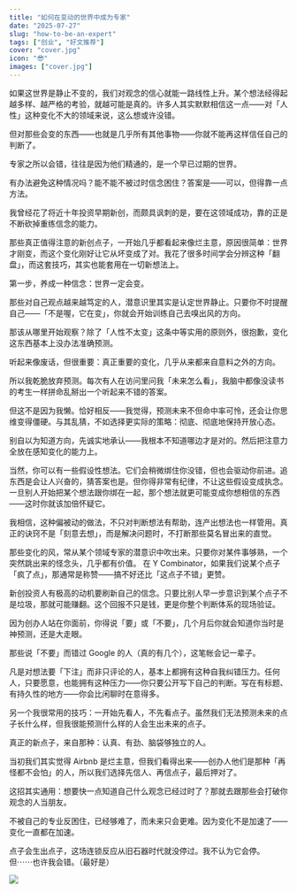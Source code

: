```yaml
---
title: "如何在变动的世界中成为专家"
date: "2025-07-27"
slug: "how-to-be-an-expert"
tags: ["创业", "好文推荐"]
cover: "cover.jpg"
icon: "😎"
images: ["cover.jpg"]
---
```

如果这世界是静止不变的，我们对观念的信心就能一路线性上升。某个想法经得起越多样、越严格的考验，就越可能是真的。许多人其实默默相信这一点——对「人性」这种变化不大的领域来说，这么想或许没错。



但对那些会变的东西——也就是几乎所有其他事物——你就不能再这样信任自己的判断了。



专家之所以会错，往往是因为他们精通的，是一个早已过期的世界。



有办法避免这种情况吗？能不能不被过时信念困住？答案是——可以，但得靠一点方法。



我曾经花了将近十年投资早期新创，而颇具讽刺的是，要在这领域成功，靠的正是不断砍掉重练信念的能力。



那些真正值得注意的新创点子，一开始几乎都看起来像烂主意，原因很简单：世界才刚变，而这个变化刚好让它从坏变成了对。我花了很多时间学会分辨这种「翻盘」，而这套技巧，其实也能套用在一切新想法上。



第一步，养成一种信念：世界一定会变。



那些对自己观点越来越笃定的人，潜意识里其实是认定世界静止。只要你不时提醒自己——「不是喔，它在变」，你就会开始训练自己去嗅出风的方向。



那该从哪里开始观察？除了「人性不太变」这条中等实用的原则外，很抱歉，变化这东西基本上没办法准确预测。



听起来像废话，但很重要：真正重要的变化，几乎从来都来自意料之外的方向。



所以我乾脆放弃预测。每次有人在访问里问我「未来怎么看」，我脑中都像没读书的考生一样拼命乱掰出一个听起来不错的答案。



但这不是因为我懒。恰好相反——我觉得，预测未来不但命中率可怜，还会让你思维变得僵硬。与其乱猜，不如选择更实际的策略：彻底、彻底地保持开放心态。



别自以为知道方向，先诚实地承认——我根本不知道哪边才是对的。然后把注意力全放在感知变化的能力上。



当然，你可以有一些假设性想法。它们会稍微绑住你没错，但也会驱动你前进。追东西是会让人兴奋的，猜答案也是。但你得非常有纪律，不让这些假设变成执念。
一旦别人开始把某个想法跟你绑在一起，那个想法就更可能变成你想相信的东西——这时你就该加倍怀疑它。



我相信，这种偏被动的做法，不只对判断想法有帮助，连产出想法也一样管用。真正的诀窍不是「刻意去想」，而是解决问题时，不打断那些莫名冒出来的直觉。



那些变化的风，常从某个领域专家的潜意识中吹出来。只要你对某件事够熟，一个突然跳出来的怪念头，几乎都有价值。
在 Y Combinator，如果我们说某个点子「疯了点」，那通常是称赞——搞不好还比「这点子不错」更赞。



新创投资人有极高的动机要刷新自己的信念。只要比别人早一步意识到某个点子不是垃圾，那就可能赚翻。这个回报不只是钱，更是你整个判断体系的现场验证。



因为创办人站在你面前，你得说「要」或「不要」，几个月后你就会知道你当时是神预测，还是大走眼。



那些说「不要」而错过 Google 的人（真的有几个），这笔帐会记一辈子。



凡是对想法要「下注」而非只评论的人，基本上都拥有这种自我纠错压力。任何人，只要愿意，也能拥有这种压力——你只要公开写下自己的判断。写在有标题、有持久性的地方——你会比闲聊时在意得多。



另一个我很常用的技巧：一开始先看人，不先看点子。虽然我们无法预测未来的点子长什么样，但我很能预测什么样的人会生出未来的点子。



真正的新点子，来自那种：认真、有劲、脑袋够独立的人。



当初我们其实觉得 Airbnb 是烂主意，但我们看得出来——创办人他们是那种「再怪都不会怕」的人，所以我们选择先信人、再信点子，最后押对了。



这招其实通用：想要快一点知道自己什么观念已经过时了？那就去跟那些会打破你观念的人当朋友。



不被自己的专业反困住，已经够难了，而未来只会更难。因为变化不是加速了——变化一直都在加速。



点子会生出点子，这场连锁反应从旧石器时代就没停过。我不认为它会停。
但⋯⋯也许我会错。（最好是）




![](https://prod-files-secure.s3.us-west-2.amazonaws.com/112d0858-5090-4d34-a606-b75eb8d65fd2/46476355-9cf3-4e99-9b7a-3531bc426380/1000202064.png?X-Amz-Algorithm=AWS4-HMAC-SHA256&X-Amz-Content-Sha256=UNSIGNED-PAYLOAD&X-Amz-Credential=ASIAZI2LB466SHTDWXMM%2F20251030%2Fus-west-2%2Fs3%2Faws4_request&X-Amz-Date=20251030T091509Z&X-Amz-Expires=3600&X-Amz-Security-Token=IQoJb3JpZ2luX2VjEDEaCXVzLXdlc3QtMiJHMEUCIQDOp4iKAQPmmgtMxXdGsIkYnREU7hoHG3PUbt%2F3qXgZiQIgNM9YkM0zIwbyOCFf0TnCM7uVmeMopYjiuP%2BbgBz6k%2BcqiAQI6v%2F%2F%2F%2F%2F%2F%2F%2F%2F%2FARAAGgw2Mzc0MjMxODM4MDUiDDs3rDBONbHCJYy0ZircA%2FQHdDutOxxVMv%2FqhCwKIj3r5CL385mgh3rR3ouqrb8HhSoyvlv%2FLjvztCfDRxlSZnFKWAN5mrXIdF9xpnLmv8J84I18fBF8ZP4%2FX3GHBoi073FWU611oG7cx33zKOtylW3gydH89aRa%2F5a74dNoFyy1e9PCKW7jxCVRbb%2FS4YqDbmNyn1TPiOPkvq8l9QaEWYPE62ASUdV1JTQ69D%2BLIRBNtAkIfI6UBiPtWJ%2F8jcYq32lEXbX0iSbobICt1BQOtfzFoDVvP8jN%2BQSsehzOPQY%2BYPgZ7sg2XlVW3jDfGW8QApDVv1340joDrhXVp6bOFJErxm3hQcct2vl515mPgzVEq7goGQLETpv6Npybc7ZG7UwlQQbJlYzC7k5Duk5JICumSpOdqBI7DOjpZHhwNOKB9SK3RJGz4JB5XcxyWL307NlF2BniqqFRbClOu3Qgpx31Lo6KcqD9hkhgEDxjqD7cNbPXOa0PBdbCdx9RExbspEK3o1vB%2Ft67oz5NuUz151WQFVfEAYR4HJywqwIZPJyteMDK%2B7DA3psESahUrZkw9FJSQXECfg%2B%2BJ7JUNL5L6PhH2wQcAhUaZxpbPniTd46IAO9bmBtL%2FMzIuLc87KPPEgesmtyQHoVtNHfnMIDWjMgGOqUBW8lqbiQapNYbZDvoG41JFETfiqpNfFKfFmOhMoneepXhaCVjq5EJgR9KHZJEpWbak7U4ERtdEQmhTUUwZqLP4stLvZoW1FpIDYtZYYY6ftW%2BvUmxkpI%2Bj8oy%2BM3gM1SoP%2BdE7mK%2BAccM8Owq%2FAZdZ%2BBjCKRy61at2P%2B1aI4UQEux79qjO8bqtnSdYr%2BrR2MyryQH6WuMOQ1u1%2B6eMDrrlFoYoGsW&X-Amz-Signature=fc261ace73db8c78e6c8d59193219e76bd27fa083e64d6632e6b80d9b1b6b125&X-Amz-SignedHeaders=host&x-amz-checksum-mode=ENABLED&x-id=GetObject)

